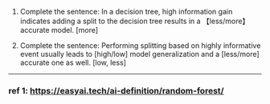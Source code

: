 1. Complete the sentence: In a decision tree, high information gain indicates adding a split to the decision tree results in a 【less/more】 accurate model. [more]

2. Complete the sentence: Performing splitting based on highly informative event usually leads to [high/low] model generalization and a [less/more] accurate one as well. [low, less]


---

### ref 1: https://easyai.tech/ai-definition/random-forest/
